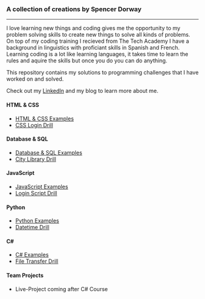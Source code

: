 ### A collection of creations by Spencer Dorway
***

I love learning new things and coding gives me the opportunity to my problem solving skills to create new things to solve all kinds of problems. On top of my coding training I recieved from The Tech Academy I have a background in linguistics with proficiant skills in Spanish and French. Learning coding is a lot like learning languages, it takes time to learn the rules and aquire the skills but once you do you can do anything. 

This repository contains my solutions to programming challenges that I have worked on and solved.

Check out my [LinkedIn](https://www.linkedin.com/in/spencerdorway) and my blog to learn more about me.

#### HTML & CSS
* [HTML & CSS  Examples](./HTML-CSS)
* [CSS Login Drill](./HTML-CSS/CSS-Login-Drill)

#### Database & SQL
* [Database & SQL Examples](./Database-SQL)
* [City Library Drill](./Database-SQL/City-Library-Drill)

#### JavaScript
* [JavaScript Examples](./JavaScript)
* [Login Script Drill](./JavaScript/Login-Script-Drill)

#### Python
* [Python Examples](./Python)
* [Datetime Drill](./Python/Datetime-Drill)

#### C#  
* [C# Examples](./C-Sharp)
* [File Transfer Drill](./C-Sharp/File-Transfer-Drill)

#### Team Projects
* Live-Project coming after C# Course
